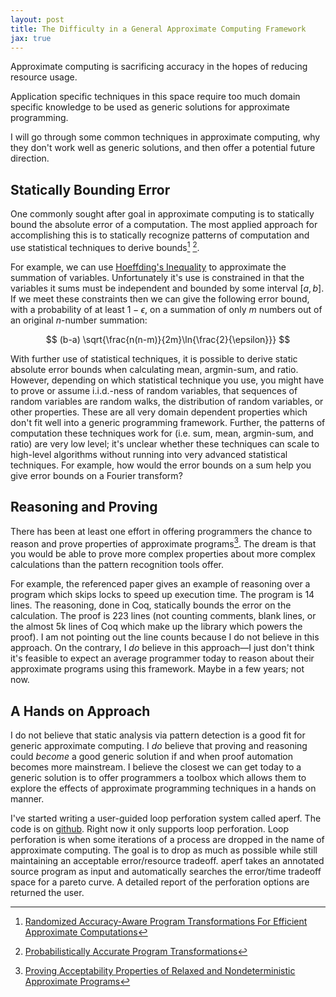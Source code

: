 ```yaml
---
layout: post
title: The Difficulty in a General Approximate Computing Framework
jax: true
---
```


Approximate computing is sacrificing accuracy in the hopes of reducing
resource usage.

Application specific techniques in this space require too much domain
specific knowledge to be used as generic solutions for approximate
programming.

I will go through some common techniques in approximate computing, why
they don't work well as generic solutions, and then offer a potential
future direction.

## Statically Bounding Error

One commonly sought after goal in approximate computing is to
statically bound the absolute error of a computation.
The most applied approach for accomplishing this is to statically
recognize patterns of computation and use statistical techniques to
derive bounds[^1] [^2].

For example, we can use
[Hoeffding's Inequality](https://en.wikipedia.org/wiki/Hoeffding%27s_inequality)
to approximate the summation of variables.
Unfortunately it's use is constrained
in that the variables it sums must be independent
and bounded by some interval $[a,b]$.
If we meet these constraints then we can give
the following error bound,
with a probability of at least $1-\epsilon$,
on a summation of
only $m$ numbers out of an original $n$-number summation:

$$
(b-a) \sqrt{\frac{n(n-m)}{2m}\ln{\frac{2}{\epsilon}}}
$$

With further use of statistical techniques, it is possible to
derive static absolute error bounds when calculating mean,
argmin-sum, and ratio.
However, depending on which statistical
technique you use, you might have to prove or assume i.i.d.-ness of random
variables, that sequences of random variables are random walks,
the distribution of
random variables, or other properties.
These are all very domain dependent properties which don't fit well into
a generic programming framework.
Further, the patterns of computation these techniques work for (i.e. sum, mean, argmin-sum, and ratio)
are
very low level;
it's unclear whether these techniques can scale to high-level algorithms
without running into very advanced statistical techniques.
For example,
how would the error bounds on a sum help you give error bounds on a Fourier transform?

## Reasoning and Proving

There has been at least one effort in offering programmers the chance
to reason and prove properties of approximate programs[^3].
The dream is that you would be able to prove more complex properties
about more complex calculations than the pattern recognition tools
offer.

For example, the referenced paper gives an example of reasoning over a
program which skips locks to speed up execution time. The program is
14 lines. The reasoning, done in Coq, statically bounds
the error on the calculation.
The proof is 223 lines
(not counting comments,
blank lines,
or the almost 5k lines of Coq which make up the library which powers the proof).
I am not pointing out the line counts because I do not believe in this approach.
On the contrary, I _do_ believe in this approach—I just don't think it's
feasible to expect an average programmer today to reason about their approximate
programs using this framework.
Maybe in a few years; not now.


## A Hands on Approach

I do not believe that static analysis via pattern detection is a good
fit for generic approximate computing.
I _do_ believe that proving and reasoning could _become_ a good generic
solution if and when proof automation becomes more mainstream.
I believe the closest we can get today to a generic solution is to
offer programmers a toolbox which allows them to explore the effects
of approximate programming techniques in a hands on manner.

I've started writing a user-guided loop perforation system called aperf.
The code is on
[github](http://github.com/philipdexter/aperf).
Right now it only supports loop perforation.
Loop perforation is when some iterations of a process
are dropped in the name of approximate computing.
The goal is to drop as much as possible while still maintaining an
acceptable error/resource tradeoff.
aperf takes an annotated source program as input and automatically searches the error/time tradeoff space for a pareto curve.
A detailed report of the perforation options are returned the user.


[^1]: [Randomized Accuracy-Aware Program Transformations For Efficient Approximate Computations](http://dspace.mit.edu/openaccess-disseminate/1721.1/72439)

[^2]: [Probabilistically Accurate Program Transformations](http://dspace.mit.edu/openaccess-disseminate/1721.1/73897)

[^3]: [Proving Acceptability Properties of Relaxed and Nondeterministic Approximate Programs](http://people.csail.mit.edu/rinard/paper/pldi12.relaxed.pdf)
